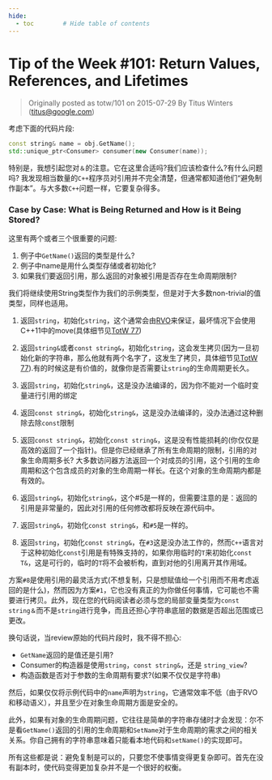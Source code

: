 ```yaml
---
hide:
  - toc        # Hide table of contents
---
```

# Tip of the Week #101: Return Values, References, and Lifetimes

> Originally posted as totw/101 on 2015-07-29
> By Titus Winters (titus@google.com)

考虑下面的代码片段:

```cpp
const string& name = obj.GetName();
std::unique_ptr<Consumer> consumer(new Consumer(name));
```

特别是，我想引起您对`＆`的注意。它在这里合适吗?我们应该检查什么?有什么问题吗? 我发现相当数量的`C++`程序员对引用并不完全清楚，但通常都知道他们“避免制作副本”。与大多数`C++`问题一样，它要复杂得多。


### Case by Case: What is Being Returned and How is it Being Stored?

这里有两个或者三个很重要的问题:

1. 例子中`GetName()`返回的类型是什么?
2. 例子中name是用什么类型存储或者初始化?
3. 如果我们要返回引用，那么返回的对象被引用是否存在生命周期限制?


我们将继续使用String类型作为我们的示例类型，但是对于大多数non-trivial的值类型，同样也适用。

1. 返回`string`，初始化`string`，这个通常会由[RVO](https://en.wikipedia.org/wiki/Return_value_optimization)来保证，最坏情况下会使用C++11中的move(具体细节见[TotW 77](https://abseil.io/tips/77))

2. 返回`string&`或者`const string&`，初始化`string`，这会发生拷贝(因为一旦初始化新的字符串，那么他就有两个名字了，这发生了拷贝，具体细节见[TotW 77](https://abseil.io/tips/77)).有的时候这是有价值的，就像你是否需要让`string`的生命周期更长久。

3. 返回`string`，初始化`string&`，这是没办法编译的，因为你不能对一个临时变量进行引用的绑定

4. 返回`const string&`，初始化`string&`，这是没办法编译的，没办法通过这种删除去除`const`限制

5. 返回`const string&`，初始化`const string&`，这是没有性能损耗的(你仅仅是高效的返回了一个指针)。但是你已经继承了所有生命周期的限制，引用的对象生命周期多长? 大多数访问器方法返回一个对成员的引用，这个引用的生命周期和这个包含成员的对象的生命周期一样长。在这个对象的生命周期内都是有效的。

6. 返回`string&`，初始化`string&`，这个#5是一样的，但需要注意的是：返回的引用是非常量的，因此对引用的任何修改都将反映在源代码中。

7. 返回`string&`，初始化`const string&`，和`#5`是一样的。

8. 返回`string`，初始化`const string&`，在`#3`这是没办法工作的，然而`C++`语言对于这种初始化`const`引用是有特殊支持的，如果你用临时的`T`来初始化`const T&`，这是可行的，临时的`T`将不会被析构，直到对他的引用离开其作用域。

方案`#8`是使用引用的最灵活方式(不想复制，只是想赋值给一个引用而不用考虑返回的是什么)，然而因为方案`#1`，它也没有真正的为你做任何事情，它可能也不需要进行拷贝。此外，现在您的代码阅读者必须与您的局部变量类型为`const string＆`而不是`string`进行竞争，而且还担心字符串底层的数据是否超出范围或已更改。


换句话说，当review原始的代码片段时，我不得不担心:

* `GetName`返回的是值还是引用?
* Consumer的构造器是使用`string`，`const string&`，还是 `string_view`?
* 构造函数是否对于参数的生命周期有要求?(如果不仅仅是字符串)

然后，如果仅仅将示例代码中的`name`声明为`string`，它通常效率不低（由于RVO和移动语义），并且至少在对象生命周期方面是安全的。

此外，如果有对象的生命周期问题，它往往是简单的字符串存储时才会发现：尔不是看`GetName()`返回的引用的生命周期和`SetName`对于生命周期的需求之间的相关关系。你自己拥有的字符串意味着只能看本地代码和`setName()`的实现即可。

所有这些都是说：避免复制是可以的，只要您不使事情变得更复杂即可。首先在没有副本时，使代码变得更加复杂并不是一个很好的权衡。
